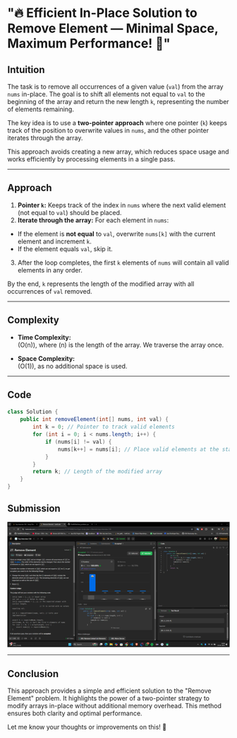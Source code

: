 # **"🔥 Efficient In-Place Solution to Remove Element — Minimal Space, Maximum Performance! 🚀"**

## **Intuition**
The task is to remove all occurrences of a given value (`val`) from the array `nums` in-place. The goal is to shift all elements not equal to `val` to the beginning of the array and return the new length `k`, representing the number of elements remaining.

The key idea is to use a **two-pointer approach** where one pointer (`k`) keeps track of the position to overwrite values in `nums`, and the other pointer iterates through the array.

This approach avoids creating a new array, which reduces space usage and works efficiently by processing elements in a single pass.

---

## **Approach**
1. **Pointer `k`:** Keeps track of the index in `nums` where the next valid element (not equal to `val`) should be placed.
2. **Iterate through the array:** For each element in `nums`:
  - If the element is **not equal** to `val`, overwrite `nums[k]` with the current element and increment `k`.
  - If the element equals `val`, skip it.
3. After the loop completes, the first `k` elements of `nums` will contain all valid elements in any order.

By the end, `k` represents the length of the modified array with all occurrences of `val` removed.

---

## **Complexity**
- **Time Complexity:**  
  \(O(n)\), where \(n\) is the length of the array. We traverse the array once.

- **Space Complexity:**  
  \(O(1)\), as no additional space is used.

---

## **Code**
```java
class Solution {
    public int removeElement(int[] nums, int val) {
        int k = 0; // Pointer to track valid elements
        for (int i = 0; i < nums.length; i++) {
            if (nums[i] != val) {
                nums[k++] = nums[i]; // Place valid elements at the start
            }
        }
        return k; // Length of the modified array
    }
}
```



## **Submission**
![Screenshot of the Submission](RemoveElement.png)

---

## **Conclusion**
This approach provides a simple and efficient solution to the "Remove Element" problem. It highlights the power of a two-pointer strategy to modify arrays in-place without additional memory overhead. This method ensures both clarity and optimal performance.

Let me know your thoughts or improvements on this! 🚀